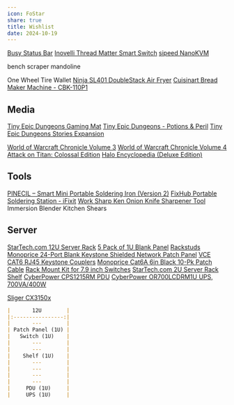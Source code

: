 ```yaml
---
icon: FoStar
share: true
title: Wishlist
date: 2024-10-19
---
```


[Busy Status Bar](https://busy.bar)
[Inovelli Thread Matter Smart Switch](https://inovelli.com/products/thread-matter-white-series-smart-fan-switch-3-speed-ceiling-on-off-exhaust?variant=42786398044325)
[sipeed NanoKVM](https://sipeed.com/nanokvm/pcie)

bench scraper
mandoline

One Wheel Tire
Wallet
[Ninja SL401 DoubleStack Air Fryer](https://www.amazon.com/dp/B0CZS6SS3Y)
[Cuisinart Bread Maker Machine - CBK-110P1](https://www.amazon.com/gp/product/B07C8V4FDR)

## Media

[Tiny Epic Dungeons Gaming Mat](https://www.gamelyngames.com/product/pre-order-tiny-epic-dungeons-gaming-mat/)
[Tiny Epic Dungeons - Potions & Peril](https://www.gamelyngames.com/product/tiny-epic-dungeons-kickstarter-deluxe-promo-potions-peril/)
[Tiny Epic Dungeons Stories Expansion](https://www.gamelyngames.com/product/tiny-epic-dungeons-stories-expansion/)

[World of Warcraft Chronicle Volume 3](https://www.amazon.com/dp/1616558474)
[World of Warcraft Chronicle Volume 4](https://www.amazon.com/dp/1506731910)
[Attack on Titan: Colossal Edition](https://www.amazon.com/dp/1612629717)
[Halo Encyclopedia (Deluxe Edition)](https://www.amazon.com/dp/1506731163)

## Tools

[PINECIL – Smart Mini Portable Soldering Iron (Version 2)](https://pine64.com/product/pinecil-smart-mini-portable-soldering-iron/)
[FixHub Portable Soldering Station - iFixit](https://www.ifixit.com/fixhub)
[Work Sharp Ken Onion Knife Sharpener Tool](https://www.amazon.com/dp/B0CXG57C4F)
Immersion Blender
Kitchen Shears

## Server

[StarTech.com 12U Server Rack](https://www.amazon.com/dp/B00P1RJ9LS)
[5 Pack of 1U Blank Panel](https://www.amazon.com/dp/B0925TPJFG)
[Rackstuds](https://www.amazon.com/dp/B07W585S5B)
[Monoprice 24-Port Blank Keystone Shielded Network Patch Panel](https://www.amazon.com/dp/B09QFVVM5C)
[VCE CAT6 RJ45 Keystone Couplers](https://www.amazon.com/dp/B075ZPGV1H)
[Monoprice Cat6A 6in Black 10-Pk Patch Cable](https://www.amazon.com/dp/B07957S8V6)
[Rack Mount Kit for 7.9 inch Switches](https://www.amazon.com/dp/B0CFV8ZVKM)
[StarTech.com 2U Server Rack Shelf](https://www.amazon.com/dp/B008X3JHJQ)
[CyberPower CPS1215RM PDU](https://www.amazon.com/dp/B00077IG3O)
[CyberPower OR700LCDRM1U UPS, 700VA/400W](https://www.amazon.com/dp/B000XJLLKG)

[Sliger CX3150x](https://www.sliger.com/products/rackmount/3u/cx3150x/)

```md
|       12U        |
|:----------------:|
|       ---        | 
| Patch Panel (1U) |
|   Switch (1U)    |
|       ---        |
|       ---        |
|    Shelf (1U)    |
|       ---        |
|       ---        |
|       ---        |
|       ---        |
|     PDU (1U)     |
|     UPS (1U)     |
```
